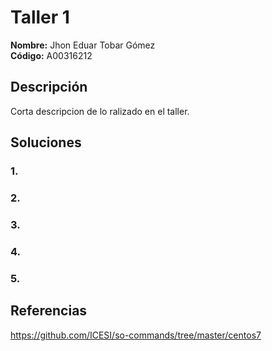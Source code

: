 # Taller 1

**Nombre:** Jhon Eduar Tobar Gómez  
**Código:** A00316212

## Descripción

Corta descripcion de lo ralizado en el taller.

## Soluciones

### 1.
### 2.
### 3.
### 4.
### 5.

## Referencias

https://github.com/ICESI/so-commands/tree/master/centos7
